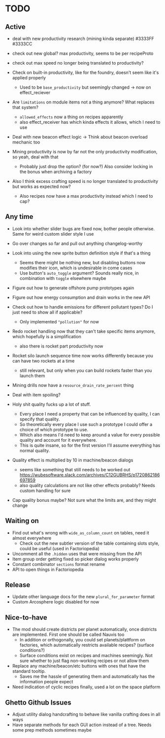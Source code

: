 # TODO

## Active

- deal with new productivity research (mining kinda separate) #3333FF #3333CC
- check out new global? max productivity, seems to be per recipeProto
- check out max speed no longer being translated to productivity?


- Check on built-in productivity, like for the foundry, doesn't seem like it's applied properly
  - Used to be `base_productivity` but seemingly changed -> now on effect_reciever
- Are `limitations` on module items not a thing anymore? What replaces that system?
  - `allowed_effects` now a thing on recipes apparently
  - also effect_receiver has which kinda effects it allows, which I need to use
- Deal with new beacon effect logic -> Think about beacon overload mechanic too
- Mining productivity is now by far not the only productivity modification, so yeah, deal with that
  - Probably just drop the option? (for now?) Also consider locking in the bonus when archiving a factory
- Also I think excess crafting speed is no longer translated to productivity but works as expected now?
  - Also recipes now have a max productivity instead which I need to cap?

## Any time

- Look into whether slider bugs are fixed now, bother people otherwise. Same for weird custom slider style I use
- Go over changes so far and pull out anything changelog-worthy
- Look into using the new sprite button definition style if that's a thing
  - Seems there might be nothing new, but disabling buttons now modifies their icon, which is undesirable in come cases
  - Use button's `auto_toggle` argument? Sounds really nice, in combination with `toggle` elsewhere maybe
- Figure out how to generate offshore pump prototypes again
- Figure out how energy consumption and drain works in the new API
- Check out how to handle emissions for different pollutant types? Do I just need to show all if applicable?
  - Only implemented `"pollution"` for now
- Redo rocket handling now that they can't take specific items anymore, which hopefully is a simplification
  - also there is rocket part productivity now
- Rocket silo launch sequence time now works differently because you can have two rockets at a time
  - still relevant, but only when you can build rockets faster than you launch them
- Mining drills now have a `resource_drain_rate_percent` thing


- Deal with item spoiling?
- Holy shit quality fucks up a lot of stuff.
  - Every place I need a property that can be influenced by quality, I can specify that quality.
  - So theoretically every place I use such a prototype I could offer a choice of which prototype to use.
  - Which also means I'd need to keep around a value for every possible quality and account for it everywhere.
  - This is quite insane, so for the first version I'll assume everything has normal quality.
- Quality effect is multiplied by 10 in machine/beacon dialogs
  - seems like something that still needs to be worked out https://wubesoftware.slack.com/archives/C12GUBRHS/p1720862186697859
  - also quality calculations are not like other effects probably? Needs custom handling for sure
- Cap quality bonus maybe? Not sure what the limits are, and they might change

## Waiting on

- Find out what's wrong with `wide_as_column_count` on tables, need it almost everywhere
  - Check out the new subtler version of the table containing slots style, could be useful (used in Factoriopedia)
- Uncomment all the `.hidden` uses that were missing from the API
- Item group order getting fixed so picker dialog works properly
- Constant combinator `sections` format rename
- API to open things in Factoriopedia

## Release

- Update other language docs for the new `plural_for_parameter` format
- Custom Arcosphere logic disabled for now

## Nice-to-have

- The mod should create districts per planet automatically, once districts are implemented. First one should be called Nauvis too
  - In addition or orthogonally, you could set planets/plattform on factories, which automatically restricts available recipes? (surface conditions?)
  - Surface conditions exist on recipes and machines seemingly. Not sure whether to just flag non-working recipes or not allow them
- Replace any machine/beacon/etc buttons with ones that have the standard tooltip.
  - Saves me the hassle of generating them and automatically has the information people expect
- Need indication of cyclic recipes finally, used a lot on the space platform

## Ghetto Github Issues

- Adjust utility dialog handcrafting to behave like vanilla crafting does in all ways
- Have separate methods for each GUI action instead of a tree. Needs some prep methods sometimes maybe
